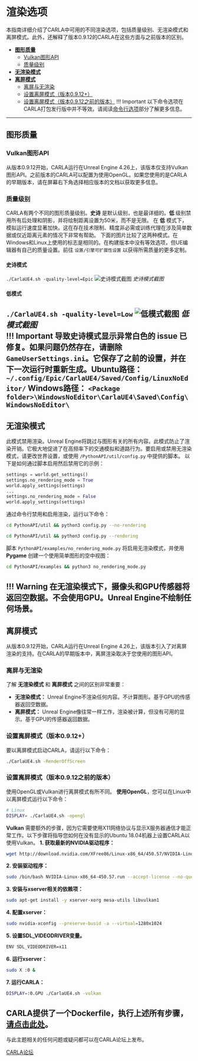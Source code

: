 
# 渲染选项
本指南详细介绍了CARLA中可用的不同渲染选项，包括质量级别、无渲染模式和离屏模式。此外，还解释了版本0.9.12的CARLA在这些方面与之前版本的区别。
- [__图形质量__](#graphics-quality)  
	- [Vulkan图形API](#vulkan-graphics-api)  
	- [质量级别](#quality-levels)
- [__无渲染模式__](#no-rendering-mode)
- [__离屏模式__](#off-screen-mode)  
	- [离屏与无渲染](#off-screen-vs-no-rendering)
	- [设置离屏模式（版本0.9.12+）](#setting-off-screen-mode-version-0912)
	- [设置离屏模式（版本0.9.12之前的版本）](#setting-off-screen-mode-versions-prior-to-0912)
!!! Important
    以下命令选项在CARLA打包发行版中并不等效。请阅读[命令行选项](start_quickstart.md#command-line-options)部分了解更多信息。
---
## 图形质量
### Vulkan图形API
从版本0.9.12开始，CARLA运行在Unreal Engine 4.26上，该版本仅支持Vulkan图形API。之前版本的CARLA可以配置为使用OpenGL。如果您使用的是CARLA的早期版本，请在屏幕右下角选择相应版本的文档以获取更多信息。
### 质量级别
CARLA有两个不同的图形质量级别。__史诗__ 是默认级别，也是最详细的。__低__ 级别禁用所有后处理和阴影，并将绘制距离设置为50米，而不是无限。
在 __低__ 模式下，模拟运行速度显著加快。这在存在技术限制、精度非必需或训练代理在涉及简单数据或仅近距离元素的情况下非常有帮助。
下面的图片比较了这两种模式。在Windows和Linux上使用的标志是相同的。在构建版本中没有等效选项，但UE编辑器有自己的质量设置。前往 `设置/引擎可扩展性设置` 以获得所需质量的更多定制。
#### 史诗模式
`./CarlaUE4.sh -quality-level=Epic`
![史诗模式截图](img/rendering_quality_epic.jpg)
*史诗模式截图*
#### 低模式
`./CarlaUE4.sh -quality-level=Low`
![低模式截图](img/rendering_quality_low.jpg)
*低模式截图*
<br>
!!! Important
    导致史诗模式显示异常白色的 issue 已修复。如果问题仍然存在，请删除 `GameUserSettings.ini`。它保存了之前的设置，并在下一次运行时重新生成。__Ubuntu路径：__ `~/.config/Epic/CarlaUE4/Saved/Config/LinuxNoEditor/` __Windows路径：__ `<Package folder>\WindowsNoEditor\CarlaUE4\Saved\Config\WindowsNoEditor\`
---
## 无渲染模式
此模式禁用渲染。Unreal Engine将跳过与图形有关的所有内容。此模式防止了渲染开销。它极大地促进了在高频率下的交通模拟和道路行为。要启用或禁用无渲染模式，请更改世界设置，或使用 `/PythonAPI/util/config.py` 中提供的脚本。
以下是如何通过脚本启用然后禁用它的示例：
```py
settings = world.get_settings()
settings.no_rendering_mode = True
world.apply_settings(settings)
...
settings.no_rendering_mode = False
world.apply_settings(settings)
```
通过命令行禁用和启用渲染，运行以下命令：
```sh
cd PythonAPI/util && python3 config.py --no-rendering
```
```sh
cd PythonAPI/util && python3 config.py --rendering
```
脚本 `PythonAPI/examples/no_rendering_mode.py` 将启用无渲染模式，并使用 __Pygame__ 创建一个使用简单图形的空中视图：
```sh
cd PythonAPI/examples && python3 no_rendering_mode.py
```
!!! Warning
    在无渲染模式下，摄像头和GPU传感器将返回空数据。不会使用GPU。Unreal Engine不绘制任何场景。
---
## 离屏模式
从版本0.9.12开始，CARLA运行在Unreal Engine 4.26上，该版本引入了对离屏渲染的支持。在CARLA的早期版本中，离屏渲染取决于您使用的图形API。
### 离屏与无渲染
了解 __无渲染模式__ 和 __离屏模式__ 之间的区别非常重要：
- __无渲染模式：__ Unreal Engine不渲染任何内容。不计算图形。基于GPU的传感器返回空数据。
- __离屏模式：__ Unreal Engine像往常一样工作，渲染被计算，但没有可用的显示。基于GPU的传感器返回数据。
### 设置离屏模式（版本0.9.12+）
要以离屏模式启动CARLA，请运行以下命令：
```sh
./CarlaUE4.sh -RenderOffScreen
```
### 设置离屏模式（版本0.9.12之前的版本）
使用OpenGL或Vulkan进行离屏模式有所不同。
__使用OpenGL__，您可以在Linux中以离屏模式运行以下命令：
```sh
# Linux
DISPLAY= ./CarlaUE4.sh -opengl
```
__Vulkan__ 需要额外的步骤，因为它需要使用X11网络协议与显示X服务器通信才能正常工作。以下步骤将指导您如何在没有显示的Ubuntu 18.04机器上设置CARLA以使用Vulkan。
__1. 获取最新的NVIDIA驱动程序：__
```sh
wget http://download.nvidia.com/XFree86/Linux-x86_64/450.57/NVIDIA-Linux-x86_64-450.57.run
```
__2. 安装驱动程序：__
```sh
sudo /bin/bash NVIDIA-Linux-x86_64-450.57.run --accept-license --no-questions --ui=none
```
__3. 安装与xserver相关的依赖项：__
```sh
sudo apt-get install -y xserver-xorg mesa-utils libvulkan1
```
__4. 配置xserver：__
```sh
sudo nvidia-xconfig --preserve-busid -a --virtual=1280x1024
```
__5. 设置SDL_VIDEODRIVER变量。__
```sh
ENV SDL_VIDEODRIVER=x11
```
__6. 运行xserver：__
```sh
sudo X :0 &
```
__7. 运行CARLA：__
```sh
DISPLAY=:0.GPU ./CarlaUE4.sh -vulkan
```
CARLA提供了一个Dockerfile，执行上述所有步骤，[请点击此处](https://github.com/carla-simulator/carla/blob/0.9.12/Util/Docker/Release.Dockerfile)。
---
与此主题相关的任何问题或疑问都可以在CARLA论坛上发布。
<div class="build-buttons">
<p>
<a href="https://github.com/carla-simulator/carla/discussions/" target="_blank" class="btn btn-neutral" title="前往CARLA论坛">
CARLA论坛</a>
</p>
</div>

